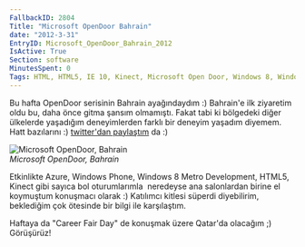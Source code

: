 ```yaml
---
FallbackID: 2804
Title: "Microsoft OpenDoor Bahrain"
date: "2012-3-31"
EntryID: Microsoft_OpenDoor_Bahrain_2012
IsActive: True
Section: software
MinutesSpent: 0
Tags: HTML, HTML5, IE 10, Kinect, Microsoft Open Door, Windows 8, Windows Azure, Windows Phone, Windows Phone 7, Windows Phone 7.5, WinRT
---
```

Bu hafta OpenDoor serisinin Bahrain ayağındaydım :) Bahrain'e ilk
ziyaretim oldu bu, daha önce gitma şansım olmamıştı. Fakat tabi ki
bölgedeki diğer ülkelerde yaşadığım deneyimlerden farklı bir deneyim
yaşadım diyemem. Hatt bazılarını :) [twitter'dan
paylaştım](http://twitter.com/#!/daronyondem/status/185012103508275200/photo/1)
da :)

![Microsoft OpenDoor,
Bahrain](media/Microsoft_OpenDoor_Bahrain_2012/bahrain_opendoor.png)\
*Microsoft OpenDoor, Bahrain*

Etkinlikte Azure, Windows Phone, Windows 8 Metro Development, HTML5,
Kinect gibi sayıca bol oturumlarımla  neredeyse ana salonlardan birine
el koymuştum konuşmacı olarak :) Katılımcı kitlesi süperdi diyebilirim,
beklediğim çok ötesinde bir bilgi ile karşılaştım.

Haftaya da "Career Fair Day" de konuşmak üzere Qatar'da olacağım ;)
Görüşürüz!


